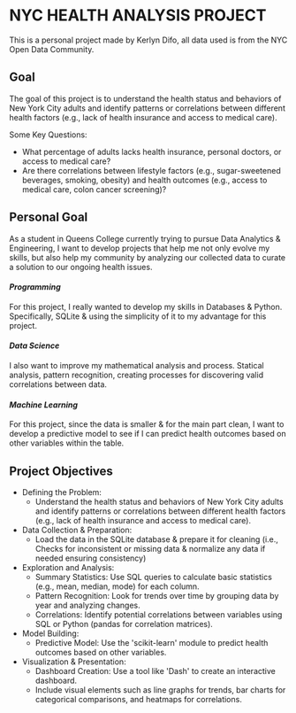 # NYC HEALTH ANALYSIS PROJECT

This is a personal project made by Kerlyn Difo, all data used is from the NYC Open Data Community. 

## Goal
The goal of this project is to understand the health status and behaviors of New York City adults 
and identify patterns or correlations between different health factors (e.g., lack of health insurance 
and access to medical care).

Some Key Questions:
- What percentage of adults lacks health insurance, personal doctors, or access to medical care?
- Are there correlations between lifestyle factors (e.g., sugar-sweetened beverages, smoking, obesity) 
and health outcomes (e.g., access to medical care, colon cancer screening)?

## Personal Goal
As a student in Queens College currently trying to pursue Data Analytics & Engineering, I want to develop projects that
help me not only evolve my skills, but also help my community by analyzing our collected data to curate a solution to our
ongoing health issues. 

#### _Programming_
For this project, I really wanted to develop my skills in Databases & Python.  
Specifically, SQLite & using the simplicity of it to my advantage for this project.

#### _Data Science_
I also want to improve my mathematical analysis and process. Statical analysis, pattern recognition, creating processes 
for discovering valid correlations between data.

#### _Machine Learning_
For this project, since the data is smaller & for the main part clean, I want to develop a predictive model to see if 
I can predict health outcomes based on other variables within the table.

## Project Objectives
- Defining the Problem:
  - Understand the health status and behaviors of New York City adults and identify patterns or 
correlations between different health factors (e.g., lack of health insurance and access to medical care).
- Data Collection & Preparation:
  - Load the data in the SQLite database & prepare it for cleaning (i.e., Checks for inconsistent or missing data &
normalize any data if needed ensuring consistency)
- Exploration and Analysis:
  - Summary Statistics: Use SQL queries to calculate basic statistics (e.g., mean, median, mode) for each column.
  - Pattern Recognition: Look for trends over time by grouping data by year and analyzing changes.
  - Correlations: Identify potential correlations between variables using SQL or Python (pandas for correlation matrices).
- Model Building:
  - Predictive Model: Use the 'scikit-learn' module to predict health outcomes based on other variables.
- Visualization & Presentation:
  - Dashboard Creation: Use a tool like 'Dash' to create an interactive dashboard.
  - Include visual elements such as line graphs for trends, bar charts for categorical comparisons, and heatmaps for correlations.

